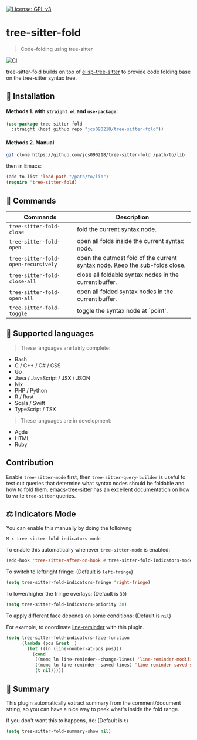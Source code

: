 [![License: GPL v3](https://img.shields.io/badge/License-GPL%20v3-blue.svg)](https://www.gnu.org/licenses/gpl-3.0)

# tree-sitter-fold
> Code-folding using tree-sitter

[![CI](https://github.com/jcs090218/tree-sitter-fold/actions/workflows/test.yml/badge.svg)](https://github.com/jcs090218/tree-sitter-fold/actions/workflows/test.yml)

tree-sitter-fold builds on top of [elisp-tree-sitter](https://github.com/emacs-tree-sitter/elisp-tree-sitter)
to provide code folding base on the tree-sitter syntax tree.

## 💾 Installation

#### Methods 1. with `straight.el` and `use-package`:

```el
(use-package tree-sitter-fold
  :straight (host github repo "jcs090218/tree-sitter-fold"))
```

#### Methods 2. Manual

```sh
git clone https://github.com/jcs090218/tree-sitter-fold /path/to/lib
```

then in Emacs:

```el
(add-to-list 'load-path "/path/to/lib")
(require 'tree-sitter-fold)
```

## 📇 Commands

| Commands                            | Description                                                                 |
|-------------------------------------|-----------------------------------------------------------------------------|
| `tree-sitter-fold-close`            | fold the current syntax node.                                               |
| `tree-sitter-fold-open`             | open all folds inside the current syntax node.                              |
| `tree-sitter-fold-open-recursively` | open the outmost fold of the current syntax node. Keep the sub-folds close. |
| `tree-sitter-fold-close-all`        | close all foldable syntax nodes in the current buffer.                      |
| `tree-sitter-fold-open-all`         | open all folded syntax nodes in the current buffer.                         |
| `tree-sitter-fold-toggle`           | toggle the syntax node at `point'.                                          |

## 🔨 Supported languages

> These languages are fairly complete:

* Bash
* C / C++ / C# / CSS
* Go
* Java / JavaScript / JSX / JSON
* Nix
* PHP / Python
* R / Rust
* Scala / Swift
* TypeScript / TSX

> These languages are in development:

* Agda
* HTML
* Ruby

## Contribution

Enable `tree-sitter-mode` first, then `tree-sitter-query-builder` is useful to test
out queries that determine what syntax nodes should be foldable and how to fold
them. [emacs-tree-sitter](https://ubolonton.github.io/emacs-tree-sitter/syntax-highlighting/queries/)
has an excellent documentation on how to write `tree-sitter` queries.

## ⚖️ Indicators Mode

You can enable this manually by doing the folloiwng

```
M-x tree-sitter-fold-indicators-mode
```

To enable this automatically whenever `tree-sitter-mode` is enabled:

```el
(add-hook 'tree-sitter-after-on-hook #'tree-sitter-fold-indicators-mode)
```

To switch to left/right fringe: (Default is `left-fringe`)

```el
(setq tree-sitter-fold-indicators-fringe 'right-fringe)
```

To lower/higher the fringe overlays: (Default is `30`)

```el
(setq tree-sitter-fold-indicators-priority 30)
```

To apply different face depends on some conditions: (Default is `nil`)

For example, to coordinate [line-reminder](https://github.com/emacs-vs/line-reminder)
with this plugin.

```el
(setq tree-sitter-fold-indicators-face-function
      (lambda (pos &rest _)
        (let ((ln (line-number-at-pos pos)))
          (cond
           ((memq ln line-reminder--change-lines) 'line-reminder-modified-sign-face)
           ((memq ln line-reminder--saved-lines) 'line-reminder-saved-sign-face)
           (t nil)))))
```

## 📝 Summary

This plugin automatically extract summary from the comment/document string,
so you can have a nice way to peek what's inside the fold range.

If you don't want this to happens, do: (Default is `t`)

```el
(setq tree-sitter-fold-summary-show nil)
```
